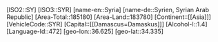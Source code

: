 ﻿---
location: [34.335,36.625]
type: Country
tags:
- geo/Country

SpocWebEntityId: 27026
isDeleted: false
confidential: public

---
[ISO2::SY]
[ISO3::SYR]
[name-en::Syria]
[name-de::Syrien, Syrian Arab Republic]
[Area-Total::185180]
[Area-Land::183780]
[Continent::[[Asia]]]
[VehicleCode::SYR]
[Capital::[[Damascus=Damaskus]]]
[Alcohol-l::1.4]
[Language-Id::472]
[geo-lon::36.625]
[geo-lat::34.335]


